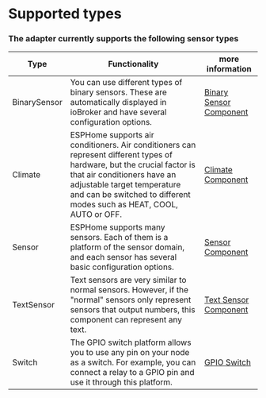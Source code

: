 # Supported types

### The adapter currently supports the following sensor types

| Type | Functionality | more information |
| - | - | - |
| BinarySensor | You can use different types of binary sensors. These are automatically displayed in ioBroker and have several configuration options. | [Binary Sensor Component](https://esphome.io/components/binary_sensor/index.html#binary-sensor-component) |
| Climate | ESPHome supports air conditioners. Air conditioners can represent different types of hardware, but the crucial factor is that air conditioners have an adjustable target temperature and can be switched to different modes such as HEAT, COOL, AUTO or OFF. | [Climate Component](https://esphome.io/components/climate/index.html) |
| Sensor | ESPHome supports many sensors. Each of them is a platform of the sensor domain, and each sensor has several basic configuration options. | [Sensor Component](https://esphome.io/components/sensor/index.html) |
| TextSensor | Text sensors are very similar to normal sensors. However, if the "normal" sensors only represent sensors that output numbers, this component can represent any text. | [Text Sensor Component](https://esphome.io/components/text_sensor/index.html) |
| Switch | The GPIO switch platform allows you to use any pin on your node as a switch. For example, you can connect a relay to a GPIO pin and use it through this platform. | [GPIO Switch](https://esphome.io/components/switch/gpio.html) |